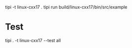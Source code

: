 tipi -t linux-cxx17 .
tipi run build/linux-cxx17/bin/src/example

# Test
tipi . -t linux-cxx17 --test all